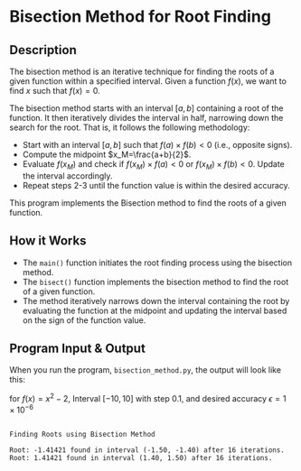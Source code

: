 # Bisection Method for Root Finding

## Description

The bisection method is an iterative technique for finding the roots of a given function within a specified interval. Given a function $f(x)$, we want to find $x$ such that $f(x)=0$.

The bisection method starts with an interval $[a,b]$ containing a root of the function. It then iteratively divides the interval in half, narrowing down the search for the root. That is, it follows the following methodology:

- Start with an interval $[a,b]$ such that $f(a) \times f(b)<0$ (i.e., opposite signs).
- Compute the midpoint $x_M=\frac{a+b}{2}$​.
- Evaluate $f(x_M)$ and check if $f(x_M) \times f(a)<0$ or $f(x_M) \times f(b)<0$. Update the interval accordingly.
- Repeat steps 2-3 until the function value is within the desired accuracy.


This program implements the Bisection method to find the roots of a given function.


## How it Works

- The `main()` function initiates the root finding process using the bisection method.
- The `bisect()` function implements the bisection method to find the root of a given function.
- The method iteratively narrows down the interval containing the root by evaluating the function at the midpoint and updating the interval based on the sign of the function value.


## Program Input & Output

When you run the program, `bisection_method.py`, the output will look like this:

for $f(x) = x^2 - 2$, Interval $[-10, 10]$ with step $0.1$, and desired accuracy $\epsilon = 1 \times 10^{-6}$
```

Finding Roots using Bisection Method

Root: -1.41421 found in interval (-1.50, -1.40) after 16 iterations.
Root: 1.41421 found in interval (1.40, 1.50) after 16 iterations.
```
